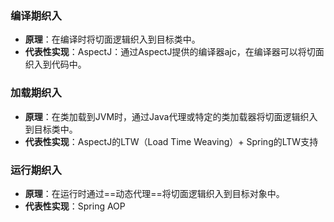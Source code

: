 ### **编译期织入**
- **原理**：在编译时将切面逻辑织入到目标类中。
- **代表性实现**：AspectJ：通过AspectJ提供的编译器ajc，在编译器可以将切面织入到代码中。
### **加载期织入**
- **原理**：在类加载到JVM时，通过Java代理或特定的类加载器将切面逻辑织入到目标类中。
- **代表性实现**：AspectJ的LTW（Load Time Weaving）+ Spring的LTW支持
### **运行期织入**
- **原理**：在运行时通过==动态代理==将切面逻辑织入到目标对象中。
- **代表性实现**：Spring AOP